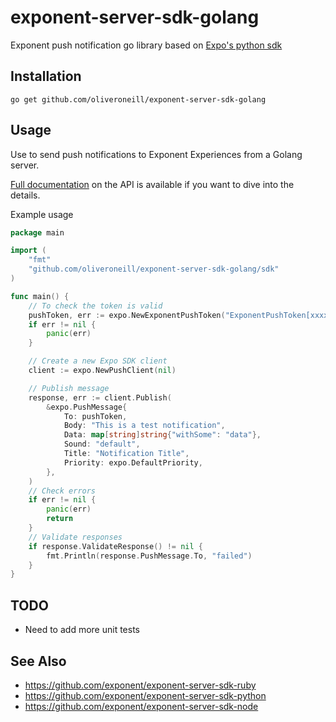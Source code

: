 # exponent-server-sdk-golang

Exponent push notification go library based on [Expo's python sdk](https://github.com/exponent/exponent-server-sdk-python)

## Installation

```
go get github.com/oliveroneill/exponent-server-sdk-golang
```

## Usage

Use to send push notifications to Exponent Experiences from a Golang server.

[Full documentation](https://docs.getexponent.com/versions/v13.0.0/guides/push-notifications.html#http-2-api) on the API is available if you want to dive into the details.

Example usage
```go
package main

import (
    "fmt"
    "github.com/oliveroneill/exponent-server-sdk-golang/sdk"
)

func main() {
    // To check the token is valid
    pushToken, err := expo.NewExponentPushToken("ExponentPushToken[xxxxxxxxxxxxxxxxxxxxxx]")
    if err != nil {
        panic(err)
    }

    // Create a new Expo SDK client
    client := expo.NewPushClient(nil)

    // Publish message
    response, err := client.Publish(
        &expo.PushMessage{
            To: pushToken,
            Body: "This is a test notification",
            Data: map[string]string{"withSome": "data"},
            Sound: "default",
            Title: "Notification Title",
            Priority: expo.DefaultPriority,
        },
    )
    // Check errors
    if err != nil {
        panic(err)
        return
    }
    // Validate responses
    if response.ValidateResponse() != nil {
        fmt.Println(response.PushMessage.To, "failed")
    }
}
```

## TODO

  * Need to add more unit tests

## See Also

  * https://github.com/exponent/exponent-server-sdk-ruby
  * https://github.com/exponent/exponent-server-sdk-python
  * https://github.com/exponent/exponent-server-sdk-node